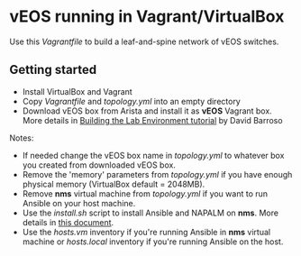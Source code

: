 # vEOS running in Vagrant/VirtualBox

Use this *Vagrantfile* to build a leaf-and-spine network of vEOS switches.

## Getting started

* Install VirtualBox and Vagrant
* Copy *Vagrantfile* and *topology.yml* into an empty directory
* Download vEOS box from Arista and install it as **vEOS** Vagrant box. More details in [Building the Lab Environment tutorial](https://github.com/dravetech/network-tutorials/tree/master/tutorial-0-building-env) by David Barroso

Notes:

* If needed change the vEOS box name in *topology.yml* to whatever box you created from downloaded vEOS box.
* Remove the 'memory' parameters from *topology.yml* if you have enough physical memory (VirtualBox default = 2048MB).
* Remove **nms** virtual machine from *topology.yml* if you want to run Ansible on your host machine.
* Use the *install.sh* script to install Ansible and NAPALM on **nms**. More details in [this document](https://my.ipspace.net/bin/get?doc=ca659efe-f437-11e6-b42b-005056880254).
* Use the *hosts.vm* inventory if you're running Ansible in **nms** virtual machine or *hosts.local* inventory if you're running Ansible on the host.